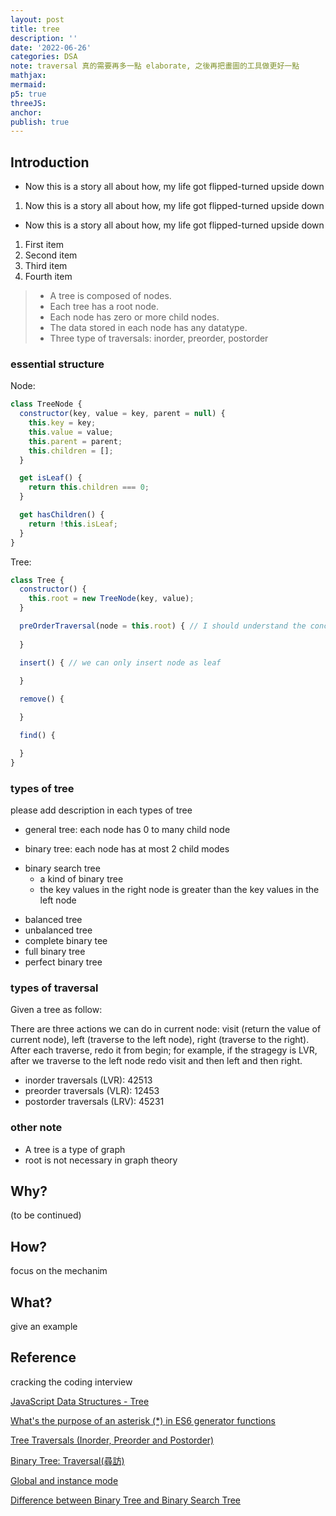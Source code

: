 ```yaml
---
layout: post
title: tree
description: ''
date: '2022-06-26'
categories: DSA
note: traversal 真的需要再多一點 elaborate, 之後再把畫圖的工具做更好一點
mathjax:
mermaid:
p5: true
threeJS:
anchor:
publish: true
---
```


## Introduction

<ul class="list-disc">
  <li>Now this is a story all about how, my life got flipped-turned upside down</li>
  <!-- ... -->
</ul>

<ol class="list-decimal">
  <li>Now this is a story all about how, my life got flipped-turned upside down</li>
  <!-- ... -->
</ol>

<ul class="list-none">
  <li>Now this is a story all about how, my life got flipped-turned upside down</li>
  <!-- ... -->
</ul>

<ol>
  <li>First item</li>
  <li>Second item</li>
  <li>Third item</li>
  <li>Fourth item</li>
</ol>

> - A tree is composed of nodes.
> - Each tree has a root node.
> - Each node has zero or more child nodes.
> - The data stored in each node has any datatype.
> - Three type of traversals: inorder, preorder, postorder

### essential structure

Node:

```javascript
class TreeNode {
  constructor(key, value = key, parent = null) {
    this.key = key;
    this.value = value;
    this.parent = parent;
    this.children = [];
  }

  get isLeaf() {
    return this.children === 0;
  }

  get hasChildren() {
    return !this.isLeaf;
  }
}
```

Tree:

```javascript
class Tree {
  constructor() {
    this.root = new TreeNode(key, value);
  }

  preOrderTraversal(node = this.root) { // I should understand the concept first
    
  }

  insert() { // we can only insert node as leaf
    
  }

  remove() {

  }

  find() {

  }
}
```

### types of tree

please add description in each types of tree

* general tree: each node has 0 to many child node

<div id='general_tree' class='h-screen justify-center items-center'>
  <div id='general_tree toggle_erase' class=''></div>
  <div id='general_tree image_save' class=''></div>
  <div id='general_tree canvas' class='border'></div>
</div>

<script>
  const general_tree_id = 'general_tree'
  let generalTree = p5Draw('general_tree')
  let generalTreeP5 = new p5(generalTree, general_tree_id);
</script>

* binary tree: each node has at most 2 child modes

<div id='binary_tree' class='h-screen justify-center items-center'>
  <div id='binary_tree toggle_erase' class=''></div>
  <div id='binary_tree image_save' class=''></div>
  <div id='binary_tree canvas' class='border'></div>
</div>

<script>
  const binary_tree_id = 'binary_tree'
  let binaryTree = p5Draw('binary_tree')
  let binaryTreeP5 = new p5(binaryTree, binary_tree_id);
</script>

* binary search tree
  * a kind of binary tree
  * the key values in the right node is greater than the key values in the left node

<div id='binary_search_tree' class='h-screen justify-center items-center'>
  <div id='binary_search_tree toggle_erase' class=''></div>
  <div id='binary_search_tree image_save' class=''></div>
  <div id='binary_search_tree canvas' class='border'></div>
</div>

<script>
  const binary_search_tree_id = 'binary_search_tree'
  let binarySearchTree = p5Draw('binary_search_tree')
  let binarySearchTreeP5 = new p5(binarySearchTree, binary_search_tree_id);
</script>

* balanced tree
* unbalanced tree
* complete binary tee
* full binary tree
* perfect binary tree

### types of traversal

Given a tree as follow:

<div id='types_of_traversal_tree' class='h-screen justify-center items-center'>
  <div id='types_of_traversal_tree toggle_erase' class=''></div>
  <div id='types_of_traversal_tree image_save' class=''></div>
  <div id='types_of_traversal_tree canvas' class='border'></div>
</div>

<script>
  const types_of_traversal_tree_id = 'types_of_traversal_tree'
  let typesOfTraversalTree = p5Draw('types_of_traversal_tree')
  let typesOfTraversalTreeP5 = new p5(typesOfTraversalTree, types_of_traversal_tree_id);
</script>

There are three actions we can do in current node: visit (return the value of current node), left (traverse to the left node), right (traverse to the right). After each traverse, redo it from begin; for example, if the stragegy is LVR, after we traverse to the left node redo visit and then left and then right.

* inorder traversals (LVR): 42513
* preorder traversals (VLR): 12453
* postorder traversals (LRV): 45231

### other note

* A tree is a type of graph
* root is not necessary in graph theory

## Why?

(to be continued)

## How?

focus on the mechanim

## What?

give an example

## Reference

cracking the coding interview

[JavaScript Data Structures - Tree](https://www.30secondsofcode.org/articles/s/js-data-structures-tree)

[What's the purpose of an asterisk (*) in ES6 generator functions](https://stackoverflow.com/questions/27778105/whats-the-purpose-of-an-asterisk-in-es6-generator-functions)

[Tree Traversals (Inorder, Preorder and Postorder)](https://www.geeksforgeeks.org/tree-traversals-inorder-preorder-and-postorder/)

[Binary Tree: Traversal(尋訪)](http://alrightchiu.github.io/SecondRound/binary-tree-traversalxun-fang.html#pre)

[Global and instance mode](https://github.com/processing/p5.js/wiki/Global-and-instance-mode)

[Difference between Binary Tree and Binary Search Tree](https://www.geeksforgeeks.org/difference-between-binary-tree-and-binary-search-tree/)
